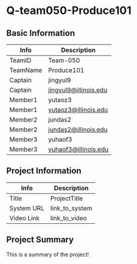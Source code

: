 # Q-team050-Produce101

## Basic Information

|   Info      |        Description     |
| ----------- | ---------------------- |
| TeamID      |        Team-050        |
| TeamName    |       Produce101       |
| Captain     |        jingyul9        |
| Captain     |  jingyul9@illinois.edu |
| Member1     |        yutaoz3         |
| Member1     |  yutaoz3@illinois.edu  |
| Member2     |        jundas2         |
| Member2     |  jundas2@illinois.edu  |
| Member3     |        yuhaof3         |
| Member3     |  yuhaof3@illinois.edu  |

## Project Information

|   Info      |        Description     |
| ----------- | ---------------------- |
|  Title      |       ProjectTitle     |
| System URL  |      link_to_system    |
| Video Link  |      link_to_video     |

## Project Summary

This is a summary of the project!
